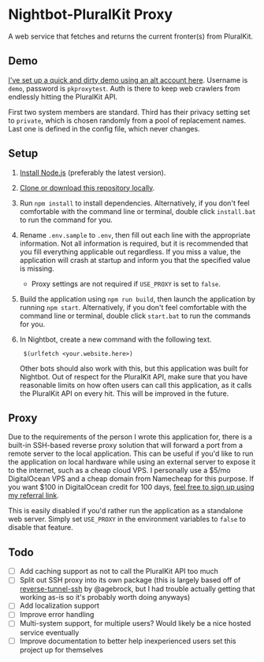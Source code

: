 # Nightbot-PluralKit Proxy

A web service that fetches and returns the current fronter(s) from PluralKit.

## Demo

[I've set up a quick and dirty demo using an alt account here](https://nightbot-pk-proxy.ascend.today/). Username is `demo`, password is `pkproxytest`. Auth is there to keep web crawlers from endlessly hitting the PluralKit API.

First two system members are standard. Third has their privacy setting set to `private`, which is chosen randomly from a pool of replacement names. Last one is defined in the config file, which never changes.

## Setup

1. [Install Node.js](https://nodejs.org/en/) (preferably the latest version).
2. [Clone or download this repository locally](https://github.com/TheAppleFreak/nightbot-pk-proxy/archive/main.zip).
3. Run `npm install` to install dependencies. Alternatively, if you don't feel comfortable with the command line or terminal, double click `install.bat` to run the command for you.
4. Rename `.env.sample` to `.env`, then fill out each line with the appropriate information. Not all information is required, but it is recommended that you fill everything applicable out regardless. If you miss a value, the application will crash at startup and inform you that the specified value is missing. 
    * Proxy settings are not required if `USE_PROXY` is set to `false`.
5. Build the application using `npm run build`, then launch the application by running `npm start`. Alternatively, if you don't feel comfortable with the command line or terminal, double click `start.bat` to run the commands for you.
6. In Nightbot, create a new command with the following text. 
  
        $(urlfetch <your.website.here>)
  
    Other bots should also work with this, but this application was built for Nightbot. Out of respect for the PluralKit API, make sure that you have reasonable limits on how often users can call this application, as it calls the PluralKit API on every hit. This will be improved in the future.

## Proxy

Due to the requirements of the person I wrote this application for, there is a built-in SSH-based reverse proxy solution that will forward a port from a remote server to the local application. This can be useful if you'd like to run the application on local hardware while using an external server to expose it to the internet, such as a cheap cloud VPS. I personally use a $5/mo DigitalOcean VPS and a cheap domain from Namecheap for this purpose. If you want $100 in DigitalOcean credit for 100 days, [feel free to sign up using my referral link](https://m.do.co/c/5c880460536c).

This is easily disabled if you'd rather run the application as a standalone web server. Simply set `USE_PROXY` in the environment variables to `false` to disable that feature.

## Todo

* [ ] Add caching support as not to call the PluralKit API too much
* [ ] Split out SSH proxy into its own package (this is largely based off of [reverse-tunnel-ssh](https://github.com/agebrock/reverse-tunnel-ssh) by @agebrock, but I had trouble actually getting that working as-is so it's probably worth doing anyways)
* [ ] Add localization support
* [ ] Improve error handling
* [ ] Multi-system support, for multiple users? Would likely be a nice hosted service eventually
* [ ] Improve documentation to better help inexperienced users set this project up for themselves
